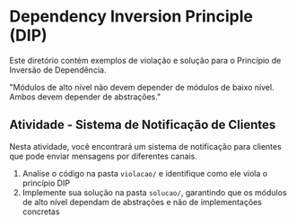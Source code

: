 # Dependency Inversion Principle (DIP)

Este diretório contém exemplos de violação e solução para o Princípio de Inversão de Dependência.

"Módulos de alto nível não devem depender de módulos de baixo nível. Ambos devem depender de abstrações."

## Atividade - Sistema de Notificação de Clientes

Nesta atividade, você encontrará um sistema de notificação para clientes que pode enviar mensagens por diferentes canais.

1. Analise o código na pasta `violacao/` e identifique como ele viola o princípio DIP
2. Implemente sua solução na pasta `solucao/`, garantindo que os módulos de alto nível dependam de abstrações e não de implementações concretas

